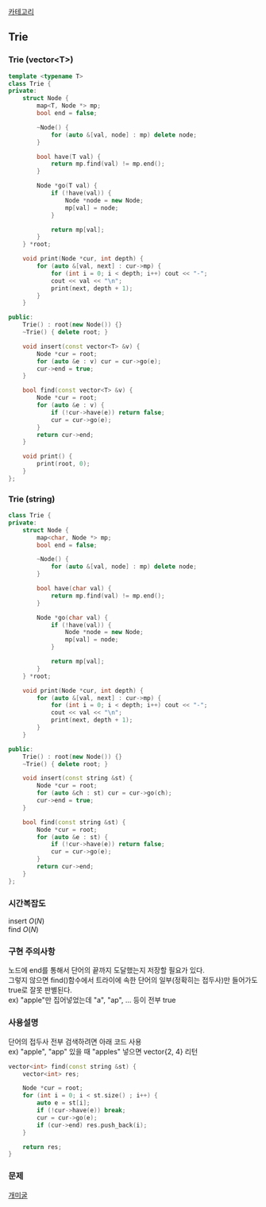 [카테고리](/README.md)
## Trie
### Trie (vector\<T>)
```cpp
template <typename T>
class Trie {
private:
    struct Node {
        map<T, Node *> mp;
        bool end = false;

        ~Node() {
            for (auto &[val, node] : mp) delete node;
        }

        bool have(T val) {
            return mp.find(val) != mp.end();
        }

        Node *go(T val) {
            if (!have(val)) {
                Node *node = new Node;
                mp[val] = node;
            }

            return mp[val];
        }
    } *root;

    void print(Node *cur, int depth) {
        for (auto &[val, next] : cur->mp) {
            for (int i = 0; i < depth; i++) cout << "-";
            cout << val << "\n";
            print(next, depth + 1);
        }
    }

public:
    Trie() : root(new Node()) {}
    ~Trie() { delete root; }

    void insert(const vector<T> &v) {
        Node *cur = root;
        for (auto &e : v) cur = cur->go(e);
        cur->end = true;
    }

    bool find(const vector<T> &v) {
        Node *cur = root;
        for (auto &e : v) {
            if (!cur->have(e)) return false;
            cur = cur->go(e);
        }
        return cur->end;
    }

    void print() {
        print(root, 0);
    }
};
```
### Trie (string)
```cpp
class Trie {
private:
    struct Node {
        map<char, Node *> mp;
        bool end = false;

        ~Node() {
            for (auto &[val, node] : mp) delete node;
        }

        bool have(char val) {
            return mp.find(val) != mp.end();
        }

        Node *go(char val) {
            if (!have(val)) {
                Node *node = new Node;
                mp[val] = node;
            }

            return mp[val];
        }
    } *root;

    void print(Node *cur, int depth) {
        for (auto &[val, next] : cur->mp) {
            for (int i = 0; i < depth; i++) cout << "-";
            cout << val << "\n";
            print(next, depth + 1);
        }
    }

public:
    Trie() : root(new Node()) {}
    ~Trie() { delete root; }

    void insert(const string &st) {
        Node *cur = root;
        for (auto &ch : st) cur = cur->go(ch);
        cur->end = true;
    }

    bool find(const string &st) {
        Node *cur = root;
        for (auto &e : st) {
            if (!cur->have(e)) return false;
            cur = cur->go(e);
        }
        return cur->end;
    }
};
```
### 시간복잡도 
insert $O(N)$   
find $O(N)$

### 구현 주의사항
노드에 end를 통해서 단어의 끝까지 도달했는지 저장할 필요가 있다.   
그렇지 않으면 find()함수에서 트라이에 속한 단어의 일부(정확히는 접두사)만 들어가도 true로 잘못 판별된다.   
ex) "apple"만 집어넣었는데 "a", "ap", ... 등이 전부 true

### 사용설명
단어의 접두사 전부 검색하려면 아래 코드 사용   
ex) "apple", "app" 있을 때 "apples" 넣으면 vector{2, 4} 리턴
```cpp
vector<int> find(const string &st) {
    vector<int> res;

    Node *cur = root;
    for (int i = 0; i < st.size() ; i++) {
        auto e = st[i];
        if (!cur->have(e)) break;
        cur = cur->go(e);
        if (cur->end) res.push_back(i);
    }

    return res;
}
```

### 문제
[개미굴](https://www.acmicpc.net/problem/14725)